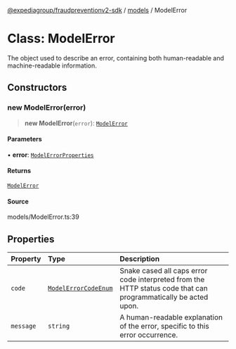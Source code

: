 [@expediagroup/fraudpreventionv2-sdk](../../index.md) / [models](../index.md) / ModelError

# Class: ModelError

The object used to describe an error, containing both human-readable and machine-readable information.

## Constructors

### new ModelError(error)

> **new ModelError**(`error`): [`ModelError`](ModelError.md)

#### Parameters

• **error**: [`ModelErrorProperties`](../interfaces/ModelErrorProperties.md)

#### Returns

[`ModelError`](ModelError.md)

#### Source

models/ModelError.ts:39

## Properties

| Property | Type | Description |
| :------ | :------ | :------ |
| `code` | [`ModelErrorCodeEnum`](../type-aliases/ModelErrorCodeEnum.md) | Snake cased all caps error code interpreted from the HTTP status code that can programmatically be acted upon. |
| `message` | `string` | A human-readable explanation of the error, specific to this error occurrence. |
